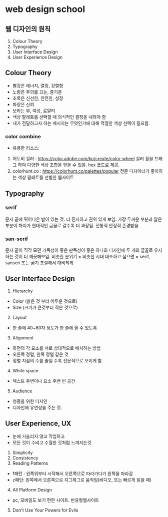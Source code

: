 # web design school
## 웹 디자인의 원칙
1. Colour Theory
2. Typography
3. User Interface Design
4. User Experience Design

## Colour Theory
- 빨강은 에너지, 열정, 강렬함
- 노랑은 주의를 끄는, 즐거운
- 초록은 신선한, 안전한, 성장
- 파랑은 신뢰
- 보라는 부, 여성, 로얄티
- 색상 팔레트를 선택할 때 의식적인 결정을 내려야 함
- 내가 전달하고자 하는 메시지는 무엇인가에 대해 적절한 색상 선택이 필요함.
### color combine
- 유용한 리소스:
1) 어도비 컬러 : https://color.adobe.com/ko/create/color-wheel
컬러 휠을 드래그 하여 다양한 색상 조합을 얻을 수 있음. hex 코드로 제공.
2) colorhunt.co : https://colorhunt.co/palettes/popular
전문 디자이너가 좋아하는 색상 팔레트를 선별한 웹사이트


## Typography
### serif
문자 끝에 튀어나온 발이 있는 것.
더 진지하고 권위 있게 보임.
가장 두꺼운 부분과 얇은 부분이 차이가 현대적인 글꼴로 갈수록 더 과장됨.
전통적 안정적 존경받을

### san-serif
문자 끝이 직각
모던 가독성이 좋은 판독성이 좋은
하나의 디자인에 두 개의 글꼴로 유지하는 것이 더 깨끗해보임.
비슷한 분위기 = 비슷한 시대
대조하고 싶으면 = serif, sanseri 또는 굵기 조절해서 대비되게


## User Interface Design
1. Hierarchy
- Color (밝은 것 부터 어두운 것으로)
- Size (크기가 큰것부터 작은 것으로)
2. Layout
- 한 줄에 40~60자 정도가 한 줄에 올 수 있도록
3. Alignment
- 화면의 각 요소를 서로 상대적으로 배치하는 방법
- 오른쪽 정렬, 왼쪽 정렬 같은 것
- 정렬 지점의 수를  줄일 수록 전문적으로 보이게 함
4. White space
- 텍스트 주변이나 요소 주변 빈 공간
5. Audience
- 청중을 위한 디자인
- 디자인에 유연성을 주는 것.

## User Experience, UX
- 눈에 거슬리지 않고 작업하고
- 모든 것이 수비고 수월한 것처럼 느껴지는것
1. Simplicity
2. Consistency
3. Reading Patterns
- f패턴 : 왼쪽위부터 시작해서 오른쪽으로 따라가다가 왼쪽을 따라감
- z패턴: 왼쪽에서 오른쪽으로 지그제그로 움직임(비디오, 또는 빠르게 읽을 때)
4. All Platform Design
- pc, 모바일도 보기 편한 사이트. 반응형웹사이트
5. Don't Use Your Powers for Evils

